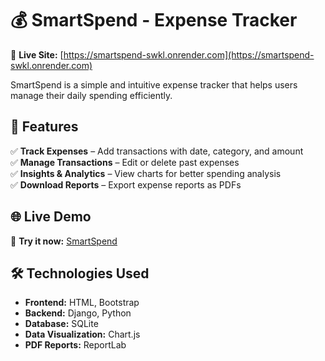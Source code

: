 # 💰 SmartSpend - Expense Tracker  

🔗 **Live Site:** [https://smartspend-swkl.onrender.com](https://smartspend-swkl.onrender.com)

SmartSpend is a simple and intuitive expense tracker that helps users manage their daily spending efficiently.  

## 🚀 Features  
✅ **Track Expenses** – Add transactions with date, category, and amount  
✅ **Manage Transactions** – Edit or delete past expenses  
✅ **Insights & Analytics** – View charts for better spending analysis  
✅ **Download Reports** – Export expense reports as PDFs  

## 🌐 Live Demo  
🔗 **Try it now:** [SmartSpend](https://smartspend-swkl.onrender.com)

## 🛠️ Technologies Used  
- **Frontend:** HTML, Bootstrap  
- **Backend:** Django, Python  
- **Database:** SQLite  
- **Data Visualization:** Chart.js  
- **PDF Reports:** ReportLab  
